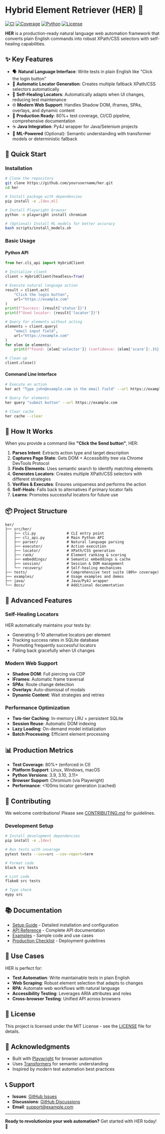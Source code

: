 # Hybrid Element Retriever (HER) 🎯

[![CI](https://github.com/yourusername/her/actions/workflows/ci.yml/badge.svg)](https://github.com/yourusername/her/actions/workflows/ci.yml)
[![Coverage](https://img.shields.io/badge/coverage-80%25-brightgreen)](https://github.com/yourusername/her)
[![Python](https://img.shields.io/badge/python-3.9%2B-blue)](https://www.python.org)
[![License](https://img.shields.io/badge/license-MIT-green)](LICENSE)

**HER** is a production-ready natural language web automation framework that converts plain English commands into robust XPath/CSS selectors with self-healing capabilities.

## ✨ Key Features

- 🗣️ **Natural Language Interface**: Write tests in plain English like "Click the login button"
- 🎯 **Automatic Locator Generation**: Creates multiple fallback XPath/CSS selectors automatically
- 🔧 **Self-Healing Locators**: Automatically adapts when UI changes, reducing test maintenance
- 🌐 **Modern Web Support**: Handles Shadow DOM, iframes, SPAs, overlays, and dynamic content
- 🚀 **Production Ready**: 80%+ test coverage, CI/CD pipeline, comprehensive documentation
- ☕ **Java Integration**: Py4J wrapper for Java/Selenium projects
- 🧠 **ML-Powered** (Optional): Semantic understanding with transformer models or deterministic fallback

## 🚀 Quick Start

### Installation

```bash
# Clone the repository
git clone https://github.com/yourusername/her.git
cd her

# Install package with dependencies
pip install -e .[dev,ml]

# Install Playwright browser
python -m playwright install chromium

# (Optional) Install ML models for better accuracy
bash scripts/install_models.sh
```

### Basic Usage

#### Python API

```python
from her.cli_api import HybridClient

# Initialize client
client = HybridClient(headless=True)

# Execute natural language action
result = client.act(
    "Click the login button",
    url="https://example.com"
)
print(f"Success: {result['status']}")
print(f"Used locator: {result['locator']}")

# Query for elements without acting
elements = client.query(
    "email input field",
    url="https://example.com"
)
for elem in elements:
    print(f"Found: {elem['selector']} (confidence: {elem['score']:.1%})")

# Clean up
client.close()
```

#### Command Line Interface

```bash
# Execute an action
her act "Type john@example.com in the email field" --url https://example.com

# Query for elements
her query "submit button" --url https://example.com

# Clear cache
her cache --clear
```

## 🎯 How It Works

When you provide a command like **"Click the Send button"**, HER:

1. **Parses Intent**: Extracts action type and target description
2. **Captures Page State**: Gets DOM + Accessibility tree via Chrome DevTools Protocol
3. **Finds Elements**: Uses semantic search to identify matching elements
4. **Generates Locators**: Creates multiple XPath/CSS selectors with different strategies
5. **Verifies & Executes**: Ensures uniqueness and performs the action
6. **Self-Heals**: Falls back to alternatives if primary locator fails
7. **Learns**: Promotes successful locators for future use

## 📦 Project Structure

```
her/
├── src/her/
│   ├── cli.py              # CLI entry point
│   ├── cli_api.py          # Main Python API
│   ├── parser/             # Natural language parsing
│   ├── executor/           # Action execution
│   ├── locator/            # XPath/CSS generation
│   ├── rank/               # Element ranking & scoring
│   ├── embeddings/         # Semantic embeddings & cache
│   ├── session/            # Session & DOM management
│   └── recovery/           # Self-healing mechanisms
├── tests/                  # Comprehensive test suite (80%+ coverage)
├── examples/               # Usage examples and demos
├── java/                   # Java/Py4J wrapper
└── docs/                   # Additional documentation
```

## 🔧 Advanced Features

### Self-Healing Locators

HER automatically maintains your tests by:
- Generating 5-10 alternative locators per element
- Tracking success rates in SQLite database
- Promoting frequently successful locators
- Falling back gracefully when UI changes

### Modern Web Support

- **Shadow DOM**: Full piercing via CDP
- **IFrames**: Automatic frame traversal
- **SPAs**: Route change detection
- **Overlays**: Auto-dismissal of modals
- **Dynamic Content**: Wait strategies and retries

### Performance Optimization

- **Two-tier Caching**: In-memory LRU + persistent SQLite
- **Session Reuse**: Automatic DOM indexing
- **Lazy Loading**: On-demand model initialization
- **Batch Processing**: Efficient element processing

## 📊 Production Metrics

- **Test Coverage**: 80%+ (enforced in CI)
- **Platform Support**: Linux, Windows, macOS
- **Python Versions**: 3.9, 3.10, 3.11+
- **Browser Support**: Chromium (via Playwright)
- **Performance**: <100ms locator generation (cached)

## 🤝 Contributing

We welcome contributions! Please see [CONTRIBUTING.md](CONTRIBUTING.md) for guidelines.

### Development Setup

```bash
# Install development dependencies
pip install -e .[dev]

# Run tests with coverage
pytest tests --cov=src --cov-report=term

# Format code
black src tests

# Lint code
flake8 src tests

# Type check
mypy src
```

## 📚 Documentation

- [Setup Guide](SETUP_GUIDE.md) - Detailed installation and configuration
- [API Reference](docs/api_reference.md) - Complete API documentation
- [Examples](examples/) - Sample code and use cases
- [Production Checklist](PRODUCTION_CHECKLIST.md) - Deployment guidelines

## 🎯 Use Cases

HER is perfect for:
- **Test Automation**: Write maintainable tests in plain English
- **Web Scraping**: Robust element selection that adapts to changes
- **RPA**: Automate web workflows with natural language
- **Accessibility Testing**: Leverages ARIA attributes and roles
- **Cross-browser Testing**: Unified API across browsers

## 📄 License

This project is licensed under the MIT License - see the [LICENSE](LICENSE) file for details.

## 🙏 Acknowledgments

- Built with [Playwright](https://playwright.dev/) for browser automation
- Uses [Transformers](https://huggingface.co/transformers) for semantic understanding
- Inspired by modern test automation best practices

## 📞 Support

- **Issues**: [GitHub Issues](https://github.com/yourusername/her/issues)
- **Discussions**: [GitHub Discussions](https://github.com/yourusername/her/discussions)
- **Email**: support@example.com

---

**Ready to revolutionize your web automation?** Get started with HER today! 🚀